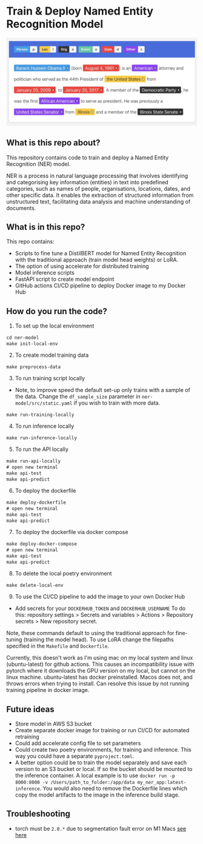 # Train & Deploy Named Entity Recognition Model

<p align="center">
  <img src="images/ner_example.jpeg" />
</p>


## What is this repo about?
This repository contains code to train and deploy a Named Entity Recognition (NER) model. 


NER is a process in natural language processing that involves identifying and categorising key information (entities) in text into predefined categories, such as names of people, organisations, locations, dates, and other specific data. It enables the extraction of structured information from unstructured text, facilitating data analysis and machine understanding of documents.


## What is in this repo?
This repo contains:

- Scripts to fine tune a DistilBERT model for Named Entity Recognition with the traditional approach (train model head weights) or LoRA.
- The option of using accelerate for distributed training
- Model inference scripts
- FastAPI script to create model endpoint
- GitHub actions CI/CD pipeline to deploy Docker image to my Docker Hub 


## How do you run the code?

1. To set up the local environment

```
cd ner-model
make init-local-env
```

2. To create model training data

```
make preprocess-data
```

3. To run training script locally
- Note, to improve speed the default set-up only trains with a sample of the data. Change the `df_sample_size` parameter in `ner-model/src/static.yaml` if you wish to train with more data.
```
make run-training-locally
```

4. To run inference locally
```
make run-inference-locally
```

5. To run the API locally
```
make run-api-locally
# open new terminal
make api-test
make api-predict
```

6. To deploy the dockerfile

```
make deploy-dockerfile
# open new terminal
make api-test
make api-predict
```

7. To deploy the dockerfile via docker compose
```
make deploy-docker-compose
# open new terminal
make api-test
make api-predict
```

8. To delete the local poetry environment
```
make delete-local-env
```

9. To use the CI/CD pipeline to add the image to your own Docker Hub

- Add secrets for your `DOCKERHUB_TOKEN` and `DOCKERHUB_USERNAME` 
To do this: repository settings > Secrets and variables > Actions > Repository secrets > New repository secret. 

Note, these commands default to using the traditional approach for fine-tuning (training the model head). To use LoRA change the filepaths specified in the `Makefile` and `Dockerfile`.

Currently, this doesn't work as I'm using mac on my local system and linux (ubuntu-latest) for github actions. This causes an incompatibility issue with pytorch where it downloads the GPU version on my local, but cannot on the linux machine. ubuntu-latest has docker preinstalled. Macos does not, and throws errors when trying to install. Can resolve this issue by not running training pipeline in docker image.

## Future ideas
- Store model in AWS S3 bucket
- Create separate docker image for training or run CI/CD for automated retraining
- Could add accelerate config file to set parameters
- Could create two poetry environments, for training and inference. This way you could have a separate `pyproject.toml`. 
- A better option could be to train the model separately and save each version to an S3 bucket or local. If so the bucket should be mounted to the inference container. A local example is to use `docker run -p 8000:8000 -v /Users/path_to_folder:/app/data my_ner_app:latest-inference`. You would also need to remove the Dockerfile lines which copy the model artifacts to the image in the inference build stage. 


## Troubleshooting
- torch must be `2.0.*` due to segmentation fault error on M1 Macs [see here](https://stackoverflow.com/questions/77290003/segmentation-fault-when-using-sentencetransformer-inside-docker-container)